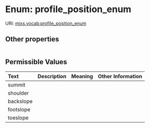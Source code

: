 
# Enum: profile_position_enum




URI: [mixs.vocab:profile_position_enum](https://w3id.org/mixs/vocab/profile_position_enum)


## Other properties

|  |  |  |
| --- | --- | --- |

## Permissible Values

| Text | Description | Meaning | Other Information |
| :--- | :---: | :---: | ---: |
| summit |  |  |  |
| shoulder |  |  |  |
| backslope |  |  |  |
| footslope |  |  |  |
| toeslope |  |  |  |

